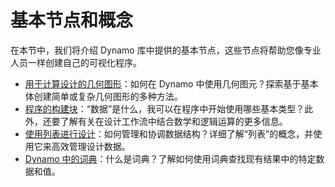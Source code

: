 # 基本节点和概念

在本节中，我们将介绍 Dynamo 库中提供的基本节点，这些节点将帮助您像专业人员一样创建自己的可视化程序。

* [用于计算设计的几何图形](5-2\_geometry-for-computational-design/)：如何在 Dynamo 中使用几何图元？探索基于基本体创建简单或复杂几何图形的多种方法。
* [程序的构建块](5-3\_the-building-blocks-of-programs/)：“数据”是什么，我可以在程序中开始使用哪些基本类型？此外，还要了解有关在设计工作流中结合数学和逻辑运算的更多信息。
* [使用列表进行设计](5-4\_designing-with-lists/)：如何管理和协调数据结构？详细了解“列表”的概念，并使用它来高效管理设计数据。
* [Dynamo 中的词典](5-5\_dictionaries-in-dynamo/)：什么是词典？了解如何使用词典查找现有结果中的特定数据和值。
